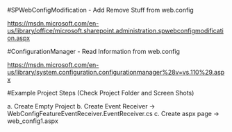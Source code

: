 #SPWebConfigModification - Add Remove Stuff from web.config

https://msdn.microsoft.com/en-us/library/office/microsoft.sharepoint.administration.spwebconfigmodification.aspx

#ConfigurationManager - Read Information from web.config

https://msdn.microsoft.com/en-us/library/system.configuration.configurationmanager%28v=vs.110%29.aspx

#Example Project Steps (Check Project Folder and Screen Shots)

a. Create Empty Project 
b. Create Event Receiver -> WebConfigFeatureEventReceiver.EventReceiver.cs
c. Create aspx page -> web_config1.aspx



